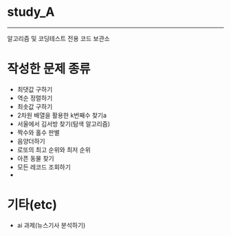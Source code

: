 # study_A
-----
알고리즘 및 코딩테스트 전용 코드 보관소

# 작성한 문제 종류
- 최댓값 구하기
- 역순 정렬하기
- 최솟값 구하기
- 2차원 배열을 활용한 k번째수 찾기a
- 서울에서 김서방 찾기(탐색 알고리즘)
- 짝수와 홀수 판별
- 음양더하기 
- 로또의 최고 순위와 최저 순위
- 아픈 동물 찾기
- 모든  레코드 조회하기
-

# 기타(etc)
 - ai 과제(뉴스기사 분석하기)